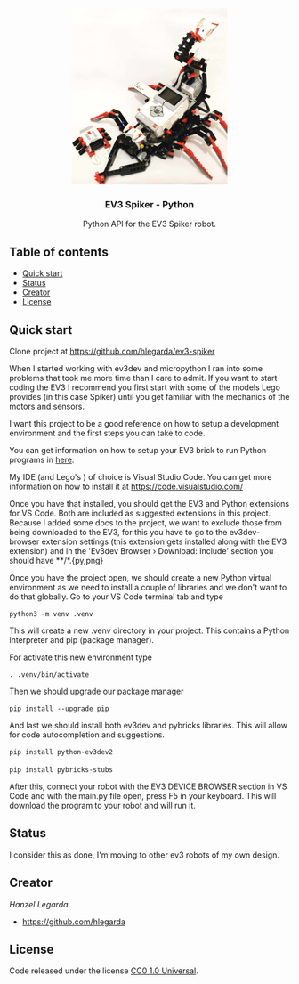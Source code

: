 <p align="center">

  <img src="https://raw.githubusercontent.com/hlegarda/ev3-spiker/master/resources/spiker.jpeg" alt="Logo" width=280 height=317>

  <h3 align="center">EV3 Spiker - Python</h3>

  <p align="center">
    Python API for the EV3 Spiker robot.
  </p>
</p>


## Table of contents

- [Quick start](#quick-start)
- [Status](#status)
- [Creator](#creator)
- [License](#license)


## Quick start

Clone project at https://github.com/hlegarda/ev3-spiker

When I started working with ev3dev and micropython I ran into some problems that took me more time than I care to admit. If you want to start coding the EV3 I recommend you first start with some of the models Lego provides (in this case Spiker) until you get familiar with the mechanics of the motors and sensors. 

I want this project to be a good reference on how to setup a development environment and the first steps you can take to code.

You can get information on how to setup your EV3 brick to run Python programs in [here](https://education.lego.com/en-us/product-resources/mindstorms-ev3/teacher-resources/python-for-ev3).

My IDE (and Lego's ) of choice is Visual Studio Code. You can get more information on how to install it at https://code.visualstudio.com/

Once you have that installed, you should get the EV3 and Python extensions for VS Code. Both are included as suggested extensions in this project.
Because I added some docs to the project, we want to exclude those from being downloaded to the EV3, for this you have to go to the ev3dev-browser extension settings (this extension gets installed along with the EV3 extension) and in the 'Ev3dev Browser › Download: Include' section you should have **/*.{py,png} 

Once you have the project open, we should create a new Python virtual environment as we need to install a couple of libraries and we don't want to do that globally. Go to your VS Code terminal tab and type

	python3 -m venv .venv
This will create a new .venv directory in your project. This contains a Python interpreter and pip (package manager).

For activate this new environment type
	
	. .venv/bin/activate
Then we should upgrade our package manager
	
	pip install --upgrade pip

And last we should install both ev3dev and pybricks libraries. This will allow for code autocompletion and suggestions.
	
	pip install python-ev3dev2

	pip install pybricks-stubs	

After this, connect your robot with the EV3 DEVICE BROWSER section in VS Code and with the main.<span>py</span> file open, press F5 in your keyboard. This will download the program to your robot and will run it.

## Status

I consider this as done, I'm moving to other ev3 robots of my own design.

## Creator

*Hanzel Legarda*

- <https://github.com/hlegarda>

## License

Code released under the license [CC0 1.0 Universal](https://creativecommons.org/publicdomain/zero/1.0/).
